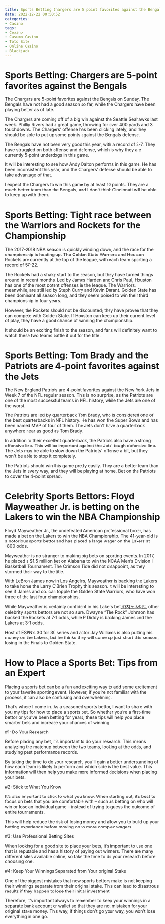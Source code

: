```yaml
---
title: Sports Betting Chargers are 5 point favorites against the Bengals 
date: 2022-12-22 00:50:52
categories:
- Casino
tags:
- Casino
- Casumo Casino
- Toto Site
- Online Casino
- Blackjack
---
```



#  Sports Betting: Chargers are 5-point favorites against the Bengals 

The Chargers are 5-point favorites against the Bengals on Sunday. The Bengals have not had a good season so far, while the Chargers have been playing better as of late.

The Chargers are coming off of a big win against the Seattle Seahawks last week. Phillip Rivers had a great game, throwing for over 400 yards and 3 touchdowns. The Chargers’ offense has been clicking lately, and they should be able to put up some points against the Bengals defense.

The Bengals have not been very good this year, with a record of 3-7. They have struggled on both offense and defense, which is why they are currently 5-point underdogs in this game.

It will be interesting to see how Andy Dalton performs in this game. He has been inconsistent this year, and the Chargers’ defense should be able to take advantage of that.

I expect the Chargers to win this game by at least 10 points. They are a much better team than the Bengals, and I don’t think Cincinnati will be able to keep up with them.

#  Sports Betting: Tight race between the Warriors and Rockets for the Championship 

The 2017-2018 NBA season is quickly winding down, and the race for the championship is heating up. The Golden State Warriors and Houston Rockets are currently at the top of the league, with each team sporting a record of 57-22.

The Rockets had a shaky start to the season, but they have turned things around in recent months. Led by James Harden and Chris Paul, Houston has one of the most potent offenses in the league. The Warriors, meanwhile, are still led by Steph Curry and Kevin Durant. Golden State has been dominant all season long, and they seem poised to win their third championship in four years.

However, the Rockets should not be discounted; they have proven that they can compete with Golden State. If Houston can keep up their current level of play, they have a good chance of winning the championship.

It should be an exciting finish to the season, and fans will definitely want to watch these two teams battle it out for the title.

#  Sports Betting: Tom Brady and the Patriots are 4-point favorites against the Jets  

The New England Patriots are 4-point favorites against the New York Jets in Week 7 of the NFL regular season. This is no surprise, as the Patriots are one of the most successful teams in NFL history, while the Jets are one of the worst. 

The Patriots are led by quarterback Tom Brady, who is considered one of the best quarterbacks in NFL history. He has won five Super Bowls and has been named MVP of four of them. The Jets don't have a quarterback anywhere near as good as Tom Brady. 

In addition to their excellent quarterback, the Patriots also have a strong offensive line. This will be important against the Jets' tough defensive line. The Jets may be able to slow down the Patriots' offense a bit, but they won't be able to stop it completely. 

The Patriots should win this game pretty easily. They are a better team than the Jets in every way, and they will be playing at home. Bet on the Patriots to cover the 4-point spread.

#  Celebrity Sports Bettors: Floyd Mayweather Jr. is betting on the Lakers to win the NBA Championship

Floyd Mayweather Jr., the undefeated American professional boxer, has made a bet on the Lakers to win the NBA Championship. The 41-year-old is a notorious sports bettor and has placed a large wager on the Lakers at -800 odds.

Mayweather is no stranger to making big bets on sporting events. In 2017, he placed a $1.5 million bet on Alabama to win the NCAA Men’s Division I Basketball Tournament. The Crimson Tide did not disappoint, as they stormed their way to the title.

With LeBron James now in Los Angeles, Mayweather is backing the Lakers to take home the Larry O’Brien Trophy this season. It will be interesting to see if James and co. can topple the Golden State Warriors, who have won three of the last four championships.

While Mayweather is certainly confident in his Lakers bet,[카지노 사이트](https://choegocasino.com/) other celebrity sports bettors are not so sure. Dwayne “The Rock” Johnson has backed the Rockets at 7-1 odds, while P Diddy is backing James and the Lakers at 3-1 odds.

Host of ESPN’s 30 for 30 series and actor Jay Williams is also putting his money on the Lakers, but he thinks they will come up just short this season, losing in the Finals to Golden State.

#  How to Place a Sports Bet: Tips from an Expert

Placing a sports bet can be a fun and exciting way to add some excitement to your favorite sporting event. However, if you’re not familiar with the process, it can also be confusing and overwhelming.

That’s where I come in. As a seasoned sports bettor, I want to share with you my tips for how to place a sports bet. So whether you’re a first-time bettor or you’ve been betting for years, these tips will help you place smarter bets and increase your chances of winning.

#1: Do Your Research

Before placing any bet, it’s important to do your research. This means analyzing the matchup between the two teams, looking at the odds, and studying past performance records.

By taking the time to do your research, you’ll gain a better understanding of how each team is likely to perform and which side is the best value. This information will then help you make more informed decisions when placing your bets.

#2: Stick to What You Know

It’s also important to stick to what you know. When starting out, it’s best to focus on bets that you are comfortable with – such as betting on who will win or lose an individual game – instead of trying to guess the outcome of entire tournaments.

This will help reduce the risk of losing money and allow you to build up your betting experience before moving on to more complex wagers.

#3: Use Professional Betting Sites

When looking for a good site to place your bets, it’s important to use one that is reputable and has a history of paying out winners. There are many different sites available online, so take the time to do your research before choosing one.

#4: Keep Your Winnings Separated from Your original Stake

One of the biggest mistakes that new sports bettors make is not keeping their winnings separate from their original stake. This can lead to disastrous results if they happen to lose their initial investment.


Therefore, it’s important always to remember to keep your winnings in a separate bank account or wallet so that they are not mistaken for your original stake money. This way, if things don’t go your way, you won’t lose everything in one go.